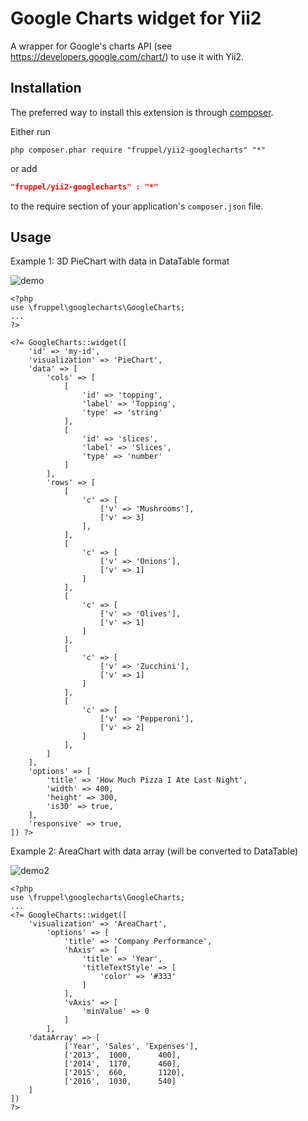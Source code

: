 Google Charts widget for Yii2
=================

A wrapper for Google's charts API (see https://developers.google.com/chart/) to use it with Yii2.

Installation
------------
The preferred way to install this extension is through [composer](http://getcomposer.org/download/).

Either run

```
php composer.phar require "fruppel/yii2-googlecharts" "*"
```
or add

```json
"fruppel/yii2-googlecharts" : "*"
```

to the require section of your application's `composer.json` file.

Usage
-----
Example 1: 3D PieChart with data in DataTable format

![demo](https://cloud.githubusercontent.com/assets/3985601/4497539/fb54bd70-4a6f-11e4-89a3-7c96c9fd9f0e.jpg)
```
<?php
use \fruppel\googlecharts\GoogleCharts;
...
?>

<?= GoogleCharts::widget([
	'id' => 'my-id',
	'visualization' => 'PieChart',
	'data' => [
		'cols' => [
            [
	            'id' => 'topping',
                'label' => 'Topping',
				'type' => 'string'
            ],
	        [
		        'id' => 'slices',
		        'label' => 'Slices',
		        'type' => 'number'
	        ]
        ],
        'rows' => [
	        [
		        'c' => [
					['v' => 'Mushrooms'],
			        ['v' => 3]
		        ],
	        ],
	        [
		        'c' => [
			        ['v' => 'Onions'],
			        ['v' => 1]
		        ]
	        ],
	        [
		        'c' => [
			        ['v' => 'Olives'],
			        ['v' => 1]
		        ]
	        ],
	        [
		        'c' => [
			        ['v' => 'Zucchini'],
                    ['v' => 1]
		        ]
	        ],
	        [
		        'c' => [
			        ['v' => 'Pepperoni'],
                    ['v' => 2]
		        ]
	        ],
        ]
    ],
    'options' => [
        'title' => 'How Much Pizza I Ate Last Night',
        'width' => 400,
        'height' => 300,
        'is3D' => true,
    ],
    'responsive' => true,
]) ?>
```

Example 2: AreaChart with data array (will be converted to DataTable) 

![demo2](https://cloud.githubusercontent.com/assets/3985601/4530310/b1ce75fc-4d7f-11e4-923f-79500c7df15b.jpg)
```
<?php
use \fruppel\googlecharts\GoogleCharts;
...
<?= GoogleCharts::widget([
	'visualization' => 'AreaChart',
		'options' => [
			'title' => 'Company Performance',
			'hAxis' => [
				'title' => 'Year',
				'titleTextStyle' => [
					'color' => '#333'
				]
			],
			'vAxis' => [
				'minValue' => 0
			]
		],
	'dataArray' => [
	        ['Year', 'Sales', 'Expenses'],
	        ['2013',  1000,      400],
	        ['2014',  1170,      460],
	        ['2015',  660,       1120],
	        ['2016',  1030,      540]
	]
])
?>

```
